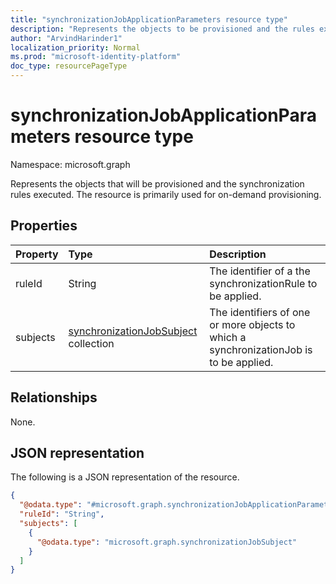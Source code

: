 ```yaml
---
title: "synchronizationJobApplicationParameters resource type"
description: "Represents the objects to be provisioned and the rules executed during on-demand provisioning."
author: "ArvindHarinder1"
localization_priority: Normal
ms.prod: "microsoft-identity-platform"
doc_type: resourcePageType
---
```


# synchronizationJobApplicationParameters resource type

Namespace: microsoft.graph

Represents the objects that will be provisioned and the synchronization rules executed. The resource is primarily used for on-demand provisioning. 

## Properties
|Property|Type|Description|
|:---|:---|:---|
|ruleId|String|The identifier of a the synchronizationRule to be applied.|
|subjects|[synchronizationJobSubject](../resources/synchronization-synchronizationjobsubject.md) collection|The identifiers of one or more objects to which a synchronizationJob is to be applied.|

## Relationships
None.

## JSON representation
The following is a JSON representation of the resource.
<!-- {
  "blockType": "resource",
  "@odata.type": "microsoft.graph.synchronizationJobApplicationParameters"
}
-->
``` json
{
  "@odata.type": "#microsoft.graph.synchronizationJobApplicationParameters",
  "ruleId": "String",
  "subjects": [
    {
      "@odata.type": "microsoft.graph.synchronizationJobSubject"
    }
  ]
}
```


